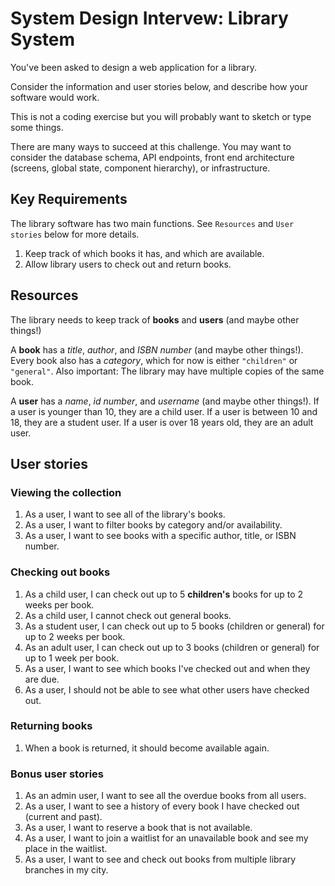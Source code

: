 # System Design Intervew: Library System
You've been asked to design a web application for a library.

Consider the information and user stories below, and describe how your software would work.

This is not a coding exercise but you will probably want to sketch or type some things.

There are many ways to succeed at this challenge. You may want to consider the database schema, API endpoints, front end architecture (screens, global state, component hierarchy), or infrastructure.

## Key Requirements
The library software has two main functions. See `Resources` and `User stories` below for more details.

1. Keep track of which books it has, and which are available.
1. Allow library users to check out and return books.

## Resources
The library needs to keep track of **books** and **users** (and maybe other things!)

A **book** has a _title_, _author_, and _ISBN number_ (and maybe other things!).
Every book also has a _category_, which for now is either `"children"` or `"general"`. 
Also important: The library may have multiple copies of the same book.

A **user** has a _name_, _id number_, and _username_ (and maybe other things!).
If a user is younger than 10, they are a child user.
If a user is between 10 and 18, they are a student user.
If a user is over 18 years old, they are an adult user.

## User stories

### Viewing the collection
1. As a user, I want to see all of the library's books.
1. As a user, I want to filter books by category and/or availability.
1. As a user, I want to see books with a specific author, title, or ISBN number.

### Checking out books
1. As a child user, I can check out up to 5 **children's** books for up to 2 weeks per book.
1. As a child user, I cannot check out general books.
1. As a student user, I can check out up to 5 books (children or general) for up to 2 weeks per book.
1. As an adult user, I can check out up to 3 books (children or general) for up to 1 week per book.
1. As a user, I want to see which books I've checked out and when they are due.
1. As a user, I should not be able to see what other users have checked out.

### Returning books
1. When a book is returned, it should become available again.

### Bonus user stories
1. As an admin user, I want to see all the overdue books from all users.
1. As a user, I want to see a history of every book I have checked out (current and past).
1. As a user, I want to reserve a book that is not available.
1. As a user, I want to join a waitlist for an unavailable book and see my place in the waitlist.
1. As a user, I want to see and check out books from multiple library branches in my city.


